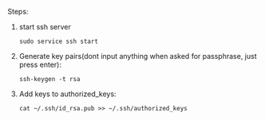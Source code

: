 Steps:
1. start ssh server
    ```
    sudo service ssh start
    ```
2. Generate key pairs(dont input anything when asked for passphrase, just press enter):
    ```
    ssh-keygen -t rsa
    ```
3. Add keys to authorized_keys:
    ```
    cat ~/.ssh/id_rsa.pub >> ~/.ssh/authorized_keys
    ```